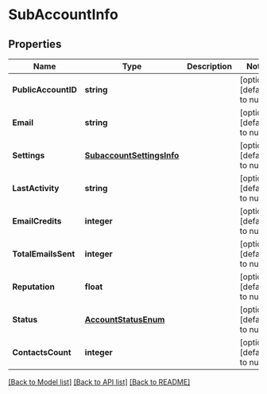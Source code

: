 # SubAccountInfo

## Properties
Name | Type | Description | Notes
------------ | ------------- | ------------- | -------------
**PublicAccountID** | **string** |  | [optional] [default to null]
**Email** | **string** |  | [optional] [default to null]
**Settings** | [**SubaccountSettingsInfo**](SubaccountSettingsInfo.md) |  | [optional] [default to null]
**LastActivity** | **string** |  | [optional] [default to null]
**EmailCredits** | **integer** |  | [optional] [default to null]
**TotalEmailsSent** | **integer** |  | [optional] [default to null]
**Reputation** | **float** |  | [optional] [default to null]
**Status** | [**AccountStatusEnum**](AccountStatusEnum.md) |  | [optional] [default to null]
**ContactsCount** | **integer** |  | [optional] [default to null]

[[Back to Model list]](../README.md#documentation-for-models) [[Back to API list]](../README.md#documentation-for-api-endpoints) [[Back to README]](../README.md)



